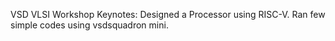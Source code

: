 VSD VLSI Workshop
Keynotes:
Designed a Processor using RISC-V.
Ran few simple codes using vsdsquadron mini.
